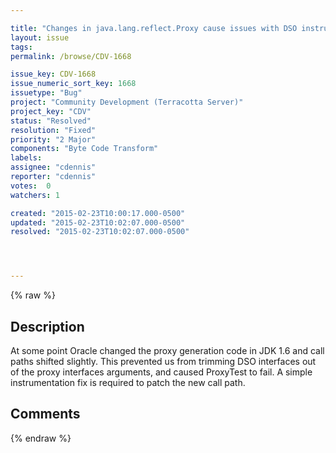 ```yaml
---

title: "Changes in java.lang.reflect.Proxy cause issues with DSO instrumentation"
layout: issue
tags: 
permalink: /browse/CDV-1668

issue_key: CDV-1668
issue_numeric_sort_key: 1668
issuetype: "Bug"
project: "Community Development (Terracotta Server)"
project_key: "CDV"
status: "Resolved"
resolution: "Fixed"
priority: "2 Major"
components: "Byte Code Transform"
labels: 
assignee: "cdennis"
reporter: "cdennis"
votes:  0
watchers: 1

created: "2015-02-23T10:00:17.000-0500"
updated: "2015-02-23T10:02:07.000-0500"
resolved: "2015-02-23T10:02:07.000-0500"




---
```


{% raw %}

## Description

<div markdown="1" class="description">

At some point Oracle changed the proxy generation code in JDK 1.6 and call paths shifted slightly.  This prevented us from trimming DSO interfaces out of the proxy interfaces arguments, and caused ProxyTest to fail.  A simple instrumentation fix is required to patch the new call path.

</div>

## Comments



{% endraw %}
